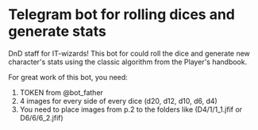 # Telegram bot for rolling dices and generate stats 

DnD staff for IT-wizards!
This bot for could roll the dice and generate new character's stats using the classic algorithm from the Player's handbook.

For great work of this bot, you need:
1. TOKEN from @bot_father
2. 4 images for every side of every dice (d20, d12, d10, d6, d4)
3. You need to place images from p.2 to the folders like (D4/1/1_1.jfif or D6/6/6_2.jfif)
